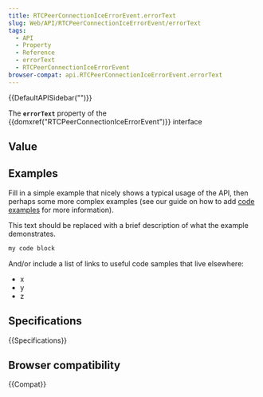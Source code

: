 ```yaml
---
title: RTCPeerConnectionIceErrorEvent.errorText
slug: Web/API/RTCPeerConnectionIceErrorEvent/errorText
tags:
  - API
  - Property
  - Reference
  - errorText
  - RTCPeerConnectionIceErrorEvent
browser-compat: api.RTCPeerConnectionIceErrorEvent.errorText
---
```

{{DefaultAPISidebar("")}}

The **`errorText`** property of the {{domxref("RTCPeerConnectionIceErrorEvent")}} interface 

## Value



## Examples

Fill in a simple example that nicely shows a typical usage of the API, then perhaps some more complex examples (see our guide on how to add [code examples](/en-US/docs/MDN/Contribute/Structures/Code_examples) for more information).

This text should be replaced with a brief description of what the example demonstrates.

```js
my code block
```

And/or include a list of links to useful code samples that live elsewhere:

*   x
*   y
*   z

## Specifications

{{Specifications}}

## Browser compatibility

{{Compat}}


